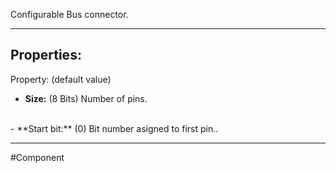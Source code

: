 Configurable Bus connector.

---

## Properties:
Property: (default value)

- **Size:** (8 Bits)
   Number of pins.
<br>
- **Start bit:** (0)
   Bit number asigned to first pin..

---

#Component 
